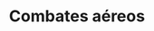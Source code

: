 ﻿---
title: "Combates aéreos"
permalink: periodes_629.html
layout: periode
dataInici: 1914-07-28
dataFi: 1918-11-11
sidebar: periodes
pares:
  - id: 310
    title: "Primera Guerra Mundial"
    dataInici: "(1914-07-28)"
    dataFi: "(1918-11-11)"

fills:
jocsPrincipals:
  - title: "First Battle of Britain: The Air War Over England, 1917-18"
    bggId: 34311
    dataInici: 
    dataFi: 

jocsEscenaris:
  - title: "Aces High"
    bggId: 6732

  - title: "Blue Max: World War I Air Combat"
    bggId: 158982

  - title: "Luftschiff"
    bggId: 959

  - title: "Wings of Glory: WW1 Rules and Accessories Pack"
    bggId: 119866

  - title: "Wings of War: Burning Drachens"
    bggId: 15953

  - title: "Wings of War: Deluxe Set"
    bggId: 31552

  - title: "Barón Rojo"
    bggId: 14512
    dataInici: 
    dataFi: 

  - title: "Richthofen's War"
    bggId: 1711
    dataInici: 
    dataFi: 

  - title: "Ace of Aces: Handy Rotary Series"
    bggId: 798
    dataInici: 
    dataFi: 

  - title: "Bloody April, 1917: Air War Over Arras, France"
    bggId: 69136
    dataInici: 
    dataFi: 

  - title: "Blue Max"
    bggId: 508
    dataInici: 
    dataFi: 

  - title: "Le Temps des As"
    bggId: 161682
    dataInici: 
    dataFi: 

  - title: "Zeppelin"
    bggId: 4319
    dataInici: 
    dataFi: 

  - title: "Dawn Patrol"
    bggId: 4014
    dataInici: 
    dataFi: 

  - title: "Wings"
    bggId: 2742
    dataInici: 
    dataFi: 

  - title: "Wings of War: Famous Aces"
    bggId: 9203
    dataInici: 
    dataFi: 

jocsEpoca:
jocsEpocaEscenaris:
---
